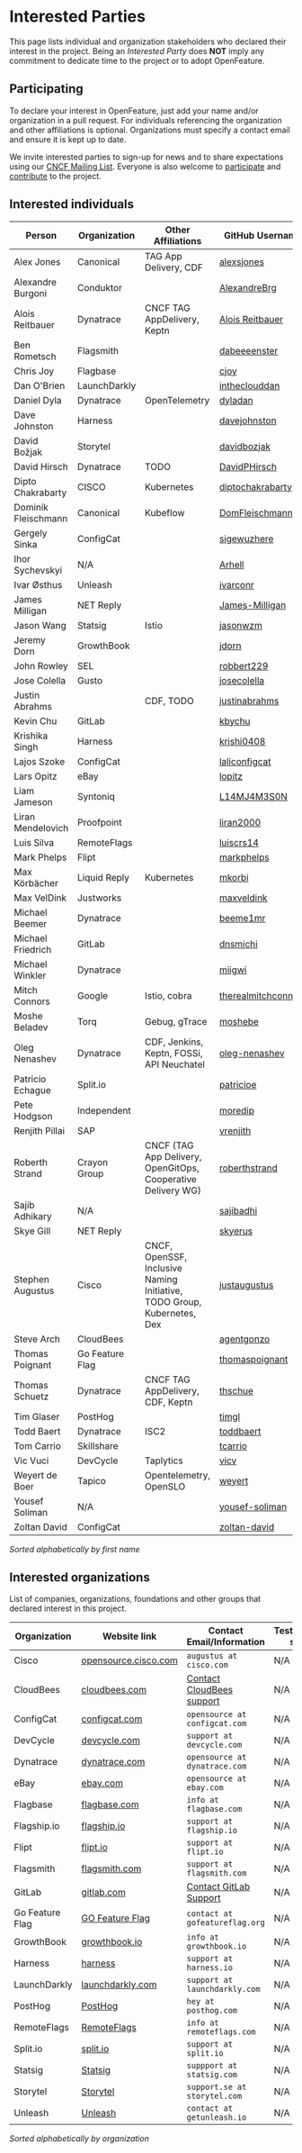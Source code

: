 # Interested Parties

This page lists individual and organization stakeholders who declared their interest in the project.
Being an _Interested Party_ does **NOT** imply any commitment to dedicate time to the project or to adopt OpenFeature.

## Participating

To declare your interest in OpenFeature, just add your name and/or organization
in a pull request. For individuals referencing the organization and other
affiliations is optional. Organizations must specify a contact email and ensure
it is kept up to date.

We invite interested parties to sign-up for news and to share expectations using our [CNCF Mailing List](https://lists.cncf.io/g/cncf-openfeature-project).
Everyone is also welcome to [participate](https://openfeature.dev/community/CONTRIBUTOR_LADDER) and [contribute]([https://openfeature.dev/home/participate/](https://github.com/open-feature/.github/blob/main/CONTRIBUTING.md)) to the project.

## Interested individuals

| Person              | Organization    | Other Affiliations                                                      | GitHub Username                                               | Gitlab Username                                   |
| ------------------- | --------------- | ----------------------------------------------------------------------- | ------------------------------------------------------------- | ------------------------------------------------- |
| Alex Jones          | Canonical       | TAG App Delivery, CDF                                                   | [alexsjones](https://github.com/AlexsJones)                   | N/A                                               |
| Alexandre Burgoni   | Conduktor       |                                                                         | [AlexandreBrg](https://github.com/AlexandreBrg)               | [Protocole](https://gitlab.com/Protocole)         |
| Alois Reitbauer     | Dynatrace       | CNCF TAG AppDelivery, Keptn                                             | [Alois Reitbauer](https://github.com/AloisReitbauer)          | N/A                                               |
| Ben Rometsch        | Flagsmith       |                                                                         | [dabeeeenster](https://github.com/dabeeeenster)               | [dabeeeenster](https://gitlab.com/dabeeeenster)   |
| Chris Joy           | Flagbase        |                                                                         | [cjoy](https://github.com/cjoy)                                  | [cjoy](https://gitlab.com/cjoy)                  |
| Dan O'Brien         | LaunchDarkly    |                                                                         | [intheclouddan](https://github.com/intheclouddan)             | N/A                                               |
| Daniel Dyla         | Dynatrace       | OpenTelemetry                                                           | [dyladan](https://github.com/dyladan)                         | N/A                                               |
| Dave Johnston       | Harness         |                                                                         | [davejohnston](https://github.com/davejohnston)               | N/A                                               |
| David Božjak        | Storytel        |                                                                         | [davidbozjak](https://github.com/davidbozjak)                 | N/A                                               |
| David Hirsch        | Dynatrace       | TODO                                                                    | [DavidPHirsch](https://github.com/DavidPHirsch)               | N/A                                               |
| Dipto Chakrabarty   | CISCO           | Kubernetes                                                              | [diptochakrabarty](https://github.com/DiptoChakrabarty)       | N/A                                               |
| Dominik Fleischmann | Canonical       | Kubeflow                                                                | [DomFleischmann](https://github.com/DomFleischmann)           | N/A                                               |
| Gergely Sinka       | ConfigCat       |                                                                         | [sigewuzhere](https://github.com/sigewuzhere)                 | N/A                                               |
| Ihor Sychevskyi     | N/A             |                                                                         | [Arhell](https://github.com/Arhell)                           | [Arhell](https://gitlab.com/Arhell)               |
| Ivar Østhus         | Unleash         |                                                                         | [ivarconr](https://github.com/ivarconr)                       |                                                   |
| James Milligan      | NET Reply       |                                                                         | [James-Milligan](https://github.com/James-Milligan)           | N/A                                               |
| Jason Wang          | Statsig         | Istio                                                                   | [jasonwzm](https://github.com/jasonwzm)                       | N/A                                               |
| Jeremy Dorn         | GrowthBook      |                                                                         | [jdorn](https://github.com/jdorn)                             | N/A                                               |
| John Rowley         | SEL             |                                                                         | [robbert229](https://github.com/robbert229)                   | N/A                                               |
| Jose Colella        | Gusto           |                                                                         | [josecolella](https://github.com/josecolella)                 | N/A                                               |
| Justin Abrahms      |                 | CDF, TODO                                                               | [justinabrahms](https://github.com/justinabrahms)             | [justinabrahms](https://gitlab.com/justinabrahms) |
| Kevin Chu           | GitLab          |                                                                         | [kbychu](https://github.com/kbychu)                           | [kbychu](https://gitlab.com/kbychu)               |
| Krishika Singh      | Harness         |                                                                         | [krishi0408](https://github.com/krishi0408)                   | N/A                                               |
| Lajos Szoke         | ConfigCat       |                                                                         | [laliconfigcat](https://github.com/laliconfigcat)             | N/A                                               |
| Lars Opitz          | eBay            |                                                                         | [lopitz](https://github.com/lopitz)                           | N/A                                               |
| Liam Jameson        | Syntoniq        |                                                                         | [L14MJ4M3S0N](https://github.com/L14MJ4M3S0N)                 | N/A                                               |
| Liran Mendelovich   | Proofpoint      |                                                                         | [liran2000](https://github.com/liran2000)                     | N/A                                               |
| Luis Silva          | RemoteFlags     |                                                                         | [luiscrs14](https://github.com/luiscrs14)                     | N/A                                               |
| Mark Phelps         | Flipt           |                                                                         | [markphelps](https://github.com/markphelps)                   | N/A                                               |
| Max Körbächer       | Liquid Reply    | Kubernetes                                                              | [mkorbi](https://github.com/mkorbi)                           | N/A                                               |
| Max VelDink         | Justworks       |                                                                         | [maxveldink](https://github.com/maxveldink)                   | N/A                                               |
| Michael Beemer      | Dynatrace       |                                                                         | [beeme1mr](https://github.com/beeme1mr)                       | [beeme1mr](https://gitlab.com/beeme1mr)           |
| Michael Friedrich   | GitLab          |                                                                         | [dnsmichi](https://github.com/dnsmichi)                       | [dnsmichi](https://gitlab.com/dnsmichi)           |
| Michael Winkler     | Dynatrace       |                                                                         | [miigwi](https://github.com/miigwi)                           | N/A                                               |
| Mitch Connors       | Google          | Istio, cobra                                                            | [therealmitchconnors](https://github.com/therealmitchconnors) | N/A                                               |
| Moshe Beladev       | Torq            | Gebug, gTrace                                                           | [moshebe](https://github.com/moshebe)                         | N/A                                               |
| Oleg Nenashev       | Dynatrace       | CDF, Jenkins, Keptn, FOSSi, API Neuchatel                               | [oleg-nenashev](https://github.com/oleg-nenashev)             | [oleg-nenashev](https://gitlab.com/oleg-nenashev) |
| Patricio Echague    | Split.io        |                                                                         | [patricioe](https://github.com/patricioe)                     | N/A                                               |
| Pete Hodgson        | Independent     |                                                                         | [moredip](https://github.com/moredip)                         | N/A                                               |
| Renjith Pillai      | SAP             |                                                                         | [vrenjith](https://github.com/vrenjith)                       | N/A                                               |
| Roberth Strand      | Crayon Group    | CNCF (TAG App Delivery, OpenGitOps, Cooperative Delivery WG)            | [roberthstrand](https://github.com/roberthstrand)             | N/A    
| Sajib Adhikary      | N/A             |                                                                         | [sajibadhi](https://github.com/sajibadhi)                     | [sajibadhi](https://gitlab.com/sajibadhi)    
| Skye Gill           | NET Reply       |                                                                         | [skyerus](https://github.com/skyerus)                         | N/A                                               |
| Stephen Augustus    | Cisco           | CNCF, OpenSSF, Inclusive Naming Initiative, TODO Group, Kubernetes, Dex | [justaugustus](https://github.com/justaugustus)               | [justaugustus](https://gitlab.com/justaugustus)   |
| Steve Arch          | CloudBees       |                                                                         | [agentgonzo](https://github.com/agentgonzo)                   | N/A                                               |
| Thomas Poignant     | Go Feature Flag |                                                                         | [thomaspoignant](https://github.com/thomaspoignant)           | N/A                                               |
| Thomas Schuetz      | Dynatrace       | CNCF TAG AppDelivery, CDF, Keptn                                        | [thschue](https://github.com/thschue)                         | N/A                                               |
| Tim Glaser          | PostHog         |                                                                         | [timgl](https://github.com/timgl)                             | N/A                                               |
| Todd Baert          | Dynatrace       | ISC2                                                                    | [toddbaert](https://github.com/toddbaert)                     | N/A                                               |
| Tom Carrio          | Skillshare      |                                                                         | [tcarrio](https://github.com/tcarrio)                         | [tcarrio](https://gitlab.com/tcarrio)             |
| Vic Vuci            | DevCycle        | Taplytics                                                               | [vicv](https://github.com/vicv)                               | [vicv](https://gitlab.com/vicv)                   |
| Weyert de Boer      | Tapico          | Opentelemetry, OpenSLO                                                  | [weyert](https://github.com/weyert)                           |
| Yousef Soliman      | N/A             |                                                                         | [yousef-soliman](https://github.com/yousef-soliman)           | N/A                                               |
| Zoltan David        | ConfigCat       |                                                                         | [zoltan-david](https://github.com/zoltan-david)               | N/A                                               |

_Sorted alphabetically by first name_

## Interested organizations

List of companies, organizations, foundations and other groups that declared interest in this project.

| Organization    | Website link                                                           | Contact Email/Information                                                                     | Testimonial/case study link |
| --------------- | ---------------------------------------------------------------------- | --------------------------------------------------------------------------------------------- | --------------------------- |
| Cisco           | [opensource.cisco.com](https://opensource.cisco.com/)                  | `augustus at cisco.com`                                                                       | N/A                         |
| CloudBees       | [cloudbees.com](https://www.cloudbees.com/products/feature-management) | [Contact CloudBees support](https://www.cloudbees.com/products/feature-management/contact-us) | N/A                         |
| ConfigCat       | [configcat.com](https://configcat.com/)                                | `opensource at configcat.com`                                                                 | N/A                         |
| DevCycle        | [devcycle.com](https://devcycle.com/)                                  | `support at devcycle.com`                                                                     | N/A                         |
| Dynatrace       | [dynatrace.com](https://www.dynatrace.com/)                            | `opensource at dynatrace.com`                                                                 | N/A                         |
| eBay            | [ebay.com](https://ebay.com)                                           | `opensource at ebay.com`                                                                      | N/A                         |
| Flagbase        | [flagbase.com](https://flagbase.com/)                                  | `info at flagbase.com`                                                                        | N/A                         |
| Flagship.io     | [flagship.io](https://www.flagship.io/)                                | `support at flagship.io`                                                                      | N/A                         |
| Flipt           | [flipt.io](https://flipt.io/)                                          | `support at flipt.io`                                                                         | N/A                         |
| Flagsmith       | [flagsmith.com](https://flagsmith.com/)                                | `support at flagsmith.com`                                                                    | N/A                         |
| GitLab          | [gitlab.com](https://gitlab.com/)                                      | [Contact GitLab Support](https://about.gitlab.com/support/#contact-support)                   | N/A                         |
| Go Feature Flag | [GO Feature Flag](https://gofeatureflag.org/)                          | `contact at gofeatureflag.org`                                                                | N/A                         |
| GrowthBook      | [growthbook.io](https://www.growthbook.io)                             | `info at growthbook.io`                                                                       | N/A                         |
| Harness         | [harness](https://harness.io/)                                         | `support at harness.io`                                                                       | N/A                         |
| LaunchDarkly    | [launchdarkly.com](https://launchdarkly.com)                           | `support at launchdarkly.com`                                                                 | N/A                         |
| PostHog         | [PostHog](https://www.posthog.com/)                                    | `hey at posthog.com`                                                                          | N/A                         |
| RemoteFlags     | [RemoteFlags](https://remoteflags.com/)                                | `info at remoteflags.com`                                                                     | N/A                         |
| Split.io        | [split.io](https://split.io/)                                          | `support at split.io`                                                                         | N/A                         |
| Statsig         | [Statsig](https://www.statsig.com)                                     | `suppport at statsig.com`                                                                     | N/A                         |
| Storytel        | [Storytel](https://www.storytel.com)                                   | `support.se at storytel.com`                                                                  | N/A                         |
| Unleash         | [Unleash](https://www.getunleash.io/)                                  | `contact at getunleash.io`                                                                    | N/A                         |

_Sorted alphabetically by organization_
